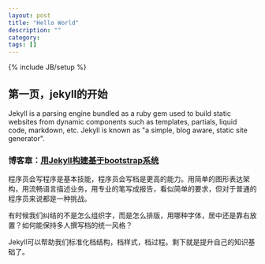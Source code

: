 ```yaml
---
layout: post
title: "Hello World"
description: ""
category: 
tags: []
---
```

{% include JB/setup %}


## 第一页，jekyll的开始

Jekyll is a parsing engine bundled as a ruby gem used to build static websites from
dynamic components such as templates, partials, liquid code, markdown, etc. Jekyll is known as "a simple, blog aware, static site generator".

### 博客章：[用Jekyll构建基于bootstrap系统](http://blog.fens.me/jekyll-bootstarp-doc/)

程序员会写程序是基本技能，程序员会写档是更高的能力。用简单的图形表达架构，用流畅语言描述业务，用专业的笔写成报告，看似简单的要求，但对于普通的程序员来说都是一种挑战。

有时候我们纠结的不是怎么组织字，而是怎么排版，用哪种字体，居中还是靠右放置？如何能保持多人撰写档的统一风格？

Jekyll可以帮助我们标准化档结构，档样式，档过程。剩下就是提升自己的知识基础了。
